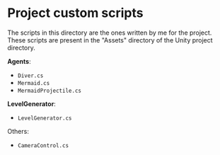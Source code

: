 # Project custom scripts
The scripts in this directory are the ones written by me for the project. These scripts are present in the "Assets" directory of the Unity project directory.

**Agents**:

- `Diver.cs`
- `Mermaid.cs`
- `MermaidProjectile.cs`

**LevelGenerator**:

- `LevelGenerator.cs`

Others:

- `CameraControl.cs`
